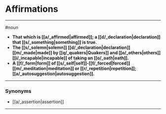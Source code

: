 # Affirmations
---
#noun
- **That which is [[a/_affirmed|affirmed]]; a [[d/_declaration|declaration]] that [[s/_something|something]] is true.**
- **The [[s/_solemn|solemn]] [[d/_declaration|declaration]] [[m/_made|made]] by [[q/_quakers|Quakers]] and [[o/_others|others]] [[i/_incapable|incapable]] of taking an [[o/_oath|oath]].**
- **A [[f/_form|form]] of [[s/_self|self]]-[[f/_forced|forced]] [[m/_meditation|meditation]] or [[r/_repetition|repetition]]; [[a/_autosuggestion|autosuggestion]].**
---
### Synonyms
- [[a/_assertion|assertion]]
---
